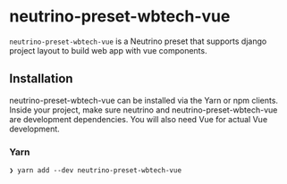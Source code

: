 # neutrino-preset-wbtech-vue
`neutrino-preset-wbtech-vue` is a Neutrino preset that supports django project layout to build web app with vue components.

## Installation

neutrino-preset-wbtech-vue can be installed via the Yarn or npm clients. Inside your project, make sure neutrino and neutrino-preset-wbtech-vue are development dependencies. You will also need Vue for actual Vue development.

### Yarn

`❯ yarn add --dev neutrino-preset-wbtech-vue`
